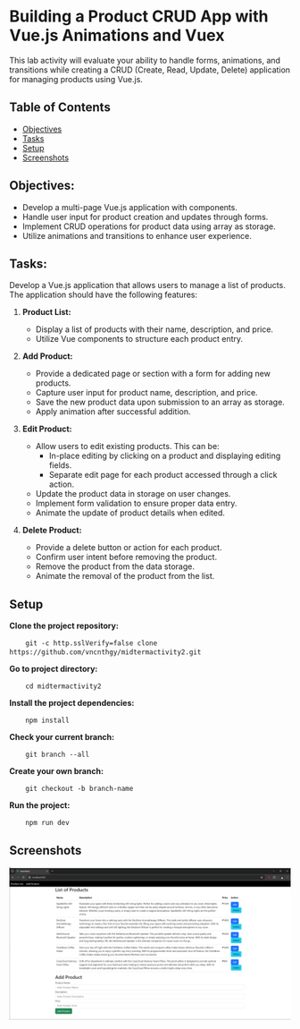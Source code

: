 # **Building a Product CRUD App with Vue.js Animations and Vuex**

This lab activity will evaluate your ability to handle forms, animations, and transitions while creating a CRUD (Create, Read, Update, Delete) application for managing products using Vue.js.

## Table of Contents

- [Objectives](#objectives)
- [Tasks](#tasks)
- [Setup](#setup)
- [Screenshots](#screenshots)

## **Objectives:**

-   Develop a multi-page Vue.js application with components.
-   Handle user input for product creation and updates through forms.
-   Implement CRUD operations for product data using array as storage.
-   Utilize animations and transitions to enhance user experience.

## **Tasks:**

Develop a Vue.js application that allows users to manage a list of products. The application should have the following features:

1. **Product List:**

    -   Display a list of products with their name, description, and price.
    -   Utilize Vue components to structure each product entry.

2. **Add Product:**

    -   Provide a dedicated page or section with a form for adding new products.
    -   Capture user input for product name, description, and price.
    -   Save the new product data upon submission to an array as storage.
    -   Apply animation after successful addition.

3. **Edit Product:**

    -   Allow users to edit existing products. This can be:
        -   In-place editing by clicking on a product and displaying editing fields.
        -   Separate edit page for each product accessed through a click action.
    -   Update the product data in storage on user changes.
    -   Implement form validation to ensure proper data entry.
    -   Animate the update of product details when edited.

4. **Delete Product:**

    -   Provide a delete button or action for each product.
    -   Confirm user intent before removing the product.
    -   Remove the product from the data storage.
    -   Animate the removal of the product from the list.
    
## Setup

**Clone the project repository:**

```
    git -c http.sslVerify=false clone https://github.com/vncnthgy/midtermactivity2.git
```

**Go to project directory:**

```
    cd midtermactivity2
```

**Install the project dependencies:**

```
    npm install
```

**Check your current branch:**

```
    git branch --all
```

**Create your own branch:**

```
    git checkout -b branch-name
```

**Run the project:**

```
    npm run dev
```

## Screenshots

![Image 1](src/assets/images/image1.png)

<!-- ![Image 2](src/assets/images/image2.png) -->

<!-- ![Image 3](src/assets/images/image3.png) -->

<!-- ![Image 4](src/assets/images/image4.png) -->

<!-- ![Image 5](src/assets/images/image5.png) -->

